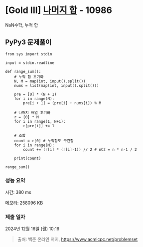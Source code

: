 # [Gold III] [나머지 합](https://www.acmicpc.net/problem/10986) - 10986 

NaN수학, 누적 합

## PyPy3 문제풀이

```PyPy3
from sys import stdin

input = stdin.readline

def range_sum():
    # 누적 합 초기화
    N, M = map(int, input().split())
    nums = list(map(int, input().split()))

    pre = [0] * (N + 1)
    for i in range(N):
        pre[i + 1] = (pre[i] + nums[i]) % M
    
    # 나머지 배열 초기화
    r = [0] * M
    for i in range(1, N+1):
        r[pre[i]] += 1
    
    # 조합
    count = r[0] # 누적합도 구간합
    for i in range(M):
        count += (r[i] * (r[i]-1)) // 2 # nC2 = n * n-1 / 2

    print(count)

range_sum()
```

### 성능 요약

시간: 380 ms

메모리: 258096 KB

### 제출 일자

2024년 12월 16일 (월) 10:16

> 출처: 백준 온라인 저지, https://www.acmicpc.net/problemset 

